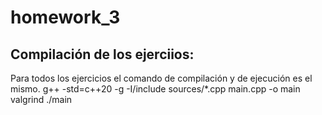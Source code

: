# homework_3

## Compilación de los ejerciios:
Para todos los ejercicios el comando de compilación y de ejecución es el mismo.
    g++ -std=c++20 -g  -I/include sources/*.cpp main.cpp -o main
    valgrind ./main

